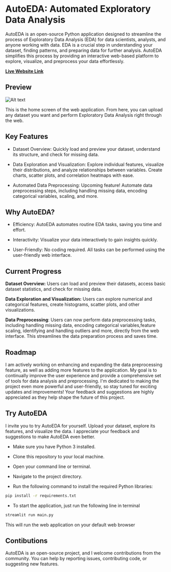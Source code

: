 # AutoEDA: Automated Exploratory Data Analysis

<!-- ![AutoEDA Logo](insert your logo URL here) -->

AutoEDA is an open-source Python application designed to streamline the process of Exploratory Data Analysis (EDA) for data scientists, analysts, and anyone working with data. EDA is a crucial step in understanding your dataset, finding patterns, and preparing data for further analysis. AutoEDA simplifies this process by providing an interactive web-based platform to explore, visualize, and preprocess your data effortlessly.

**[Live Website Link](https://machinelearningproject-supervised-ml.onrender.com/)**

## Preview
![Alt text](images/image.png)

This is the home screen of the web application. From here, you can upload any dataset you want and perform Exploratory Data Analysis right through the web.



## Key Features

- Dataset Overview: Quickly load and preview your dataset, understand its structure, and check for missing data.

- Data Exploration and Visualization: Explore individual features, visualize their distributions, and analyze relationships between variables. Create charts, scatter plots, and correlation heatmaps with ease.

- Automated Data Preprocessing: Upcoming feature! Automate data preprocessing steps, including handling missing data, encoding categorical variables, scaling, and more.


## Why AutoEDA?

- Efficiency: AutoEDA automates routine EDA tasks, saving you time and effort.

- Interactivity: Visualize your data interactively to gain insights quickly.

- User-Friendly: No coding required. All tasks can be performed using the user-friendly web interface.

## Current Progress

**Dataset Overview:** Users can load and preview their datasets, access basic dataset statistics, and check for missing data.

**Data Exploration and Visualization:** Users can explore numerical and categorical features, create histograms, scatter plots, and other visualizations.

**Data Preprocessing**: Users can now perform data preprocessing tasks, including handling missing data, encoding categorical variables,feature scaling, identifying and handling outliers and more, directly from the web interface. This streamlines the data preparation process and saves time.
## Roadmap

I am actively working on enhancing and expanding the data preprocessing feature, as well as adding more features to the application. My goal is to continually improve the user experience and provide a comprehensive set of tools for data analysis and preprocessing. I'm dedicated to making the project even more powerful and user-friendly, so stay tuned for exciting updates and improvements! Your feedback and suggestions are highly appreciated as they help shape the future of this project.


## Try AutoEDA

I invite you to try AutoEDA for yourself. Upload your dataset, explore its features, and visualize the data. I appreciate your feedback and suggestions to make AutoEDA even better.

- Make sure you have Python 3 installed.

- Clone this repository to your local machine.

- Open your command line or terminal.

- Navigate to the project directory.

- Run the following command to install the required Python libraries:

```sh 
pip install -r requirements.txt
```

- To start the application, just run the following line in terminal

```sh
streamlit run main.py
```

This will run the web application on your default web browser

## Contibutions
AutoEDA is an open-source project, and I welcome contributions from the community. You can help by reporting issues, contributing code, or suggesting new features.




